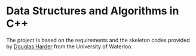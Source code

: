 # Data Structures and Algorithms in C++
The project is based on the requirements and the skeleton codes provided by [Douglas Harder](https://ece.uwaterloo.ca/~dwharder/) from the University of Waterloo.
